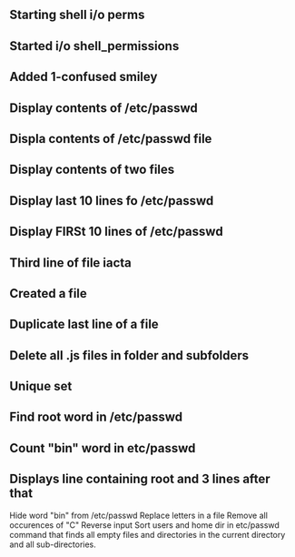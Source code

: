 ## Starting shell i/o perms
## Started i/o shell_permissions
## Added 1-confused smiley
## Display contents of /etc/passwd
## Displa  contents of /etc/passwd file
## Display contents of two files
## Display last 10 lines fo /etc/passwd
## Display FIRSt 10 lines of /etc/passwd
## Third line of file iacta
## Created a file
## Duplicate  last line of a file
## Delete all .js files in folder and subfolders
## Unique set
## Find root word in /etc/passwd
## Count "bin" word in etc/passwd
## Displays line containing root and 3 lines after that
Hide word "bin" from /etc/passwd
Replace letters in a file
Remove all occurences of "C"
Reverse input
Sort users and home dir in etc/passwd
command that finds all empty files and directories in the current directory and all sub-directories.
